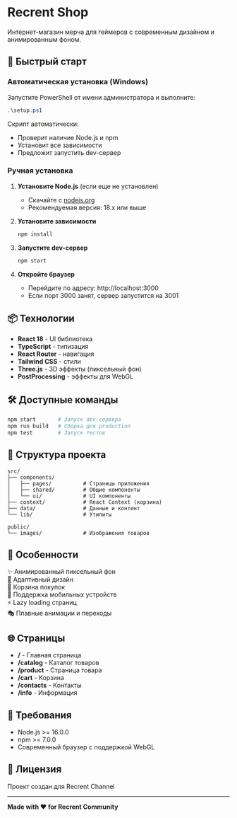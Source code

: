 # Recrent Shop

Интернет-магазин мерча для геймеров с современным дизайном и анимированным фоном.

## 🚀 Быстрый старт

### Автоматическая установка (Windows)

Запустите PowerShell от имени администратора и выполните:

```powershell
.\setup.ps1
```

Скрипт автоматически:
- Проверит наличие Node.js и npm
- Установит все зависимости
- Предложит запустить dev-сервер

### Ручная установка

1. **Установите Node.js** (если еще не установлен)
   - Скачайте с [nodejs.org](https://nodejs.org/)
   - Рекомендуемая версия: 18.x или выше

2. **Установите зависимости**
   ```bash
   npm install
   ```

3. **Запустите dev-сервер**
   ```bash
   npm start
   ```

4. **Откройте браузер**
   - Перейдите по адресу: http://localhost:3000
   - Если порт 3000 занят, сервер запустится на 3001

## 📦 Технологии

- **React 18** - UI библиотека
- **TypeScript** - типизация
- **React Router** - навигация
- **Tailwind CSS** - стили
- **Three.js** - 3D эффекты (пиксельный фон)
- **PostProcessing** - эффекты для WebGL

## 🛠️ Доступные команды

```bash
npm start       # Запуск dev-сервера
npm run build   # Сборка для production
npm test        # Запуск тестов
```

## 📁 Структура проекта

```
src/
├── components/
│   ├── pages/          # Страницы приложения
│   ├── shared/         # Общие компоненты
│   └── ui/             # UI компоненты
├── context/            # React Context (корзина)
├── data/               # Данные и контент
└── lib/                # Утилиты

public/
└── images/             # Изображения товаров
```

## 🎨 Особенности

✨ Анимированный пиксельный фон  
🎯 Адаптивный дизайн  
🛒 Корзина покупок  
📱 Поддержка мобильных устройств  
⚡ Lazy loading страниц  
🎭 Плавные анимации и переходы  

## 🌐 Страницы

- **/** - Главная страница
- **/catalog** - Каталог товаров
- **/product** - Страница товара
- **/cart** - Корзина
- **/contacts** - Контакты
- **/info** - Информация

## 🔧 Требования

- Node.js >= 16.0.0
- npm >= 7.0.0
- Современный браузер с поддержкой WebGL

## 📝 Лицензия

Проект создан для Recrent Channel

---

**Made with ❤️ for Recrent Community**
